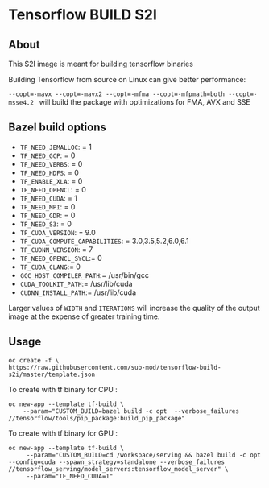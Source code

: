 # Tensorflow BUILD S2I

## About

This S2I image is meant for building tensorflow binaries

Building Tensorflow from source on Linux can give better performance:

`--copt=-mavx --copt=-mavx2 --copt=-mfma --copt=-mfpmath=both --copt=-msse4.2 `
 will build the package with optimizations for FMA, AVX and SSE

## Bazel build options
* `TF_NEED_JEMALLOC`: = 1
* `TF_NEED_GCP`: = 0
* `TF_NEED_VERBS`: = 0
* `TF_NEED_HDFS`: = 0
* `TF_ENABLE_XLA`: = 0
* `TF_NEED_OPENCL`: = 0
* `TF_NEED_CUDA`: = 1
* `TF_NEED_MPI`: = 0
* `TF_NEED_GDR`: = 0
* `TF_NEED_S3`: = 0
* `TF_CUDA_VERSION`: = 9.0
* `TF_CUDA_COMPUTE_CAPABILITIES`: = 3.0,3.5,5.2,6.0,6.1
* `TF_CUDNN_VERSION`: = 7
* `TF_NEED_OPENCL_SYCL`:= 0
* `TF_CUDA_CLANG`:= 0
* `GCC_HOST_COMPILER_PATH`:= /usr/bin/gcc
* `CUDA_TOOLKIT_PATH`:= /usr/lib/cuda
* `CUDNN_INSTALL_PATH`:= /usr/lib/cuda


Larger values of `WIDTH` and `ITERATIONS` will increase the quality of the output image at the expense of greater training time.

## Usage
```
oc create -f \
https://raw.githubusercontent.com/sub-mod/tensorflow-build-s2i/master/template.json
```


To create with tf binary for CPU :
```
oc new-app --template tf-build \
	--param="CUSTOM_BUILD=bazel build -c opt  --verbose_failures //tensorflow/tools/pip_package:build_pip_package"
```

To create with tf binary for GPU :
```
oc new-app --template tf-build \
	 --param="CUSTOM_BUILD=cd /workspace/serving && bazel build -c opt --config=cuda --spawn_strategy=standalone --verbose_failures //tensorflow_serving/model_servers:tensorflow_model_server" \
	 --param="TF_NEED_CUDA=1" 
```

